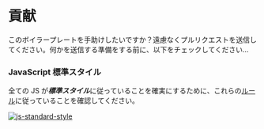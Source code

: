 # 貢献

このボイラープレートを手助けしたいですか？遠慮なくプルリクエストを送信してください。何かを送信する準備をする前に、以下をチェックしてください...

### JavaScript 標準スタイル

全ての JS が***標準スタイル***に従っていることを確実にするために、これらの[ルール](http://standardjs.com/#rules)に従っていることを確認してください。

[![js-standard-style](https://cdn.rawgit.com/feross/standard/master/badge.svg)](https://github.com/feross/standard)
